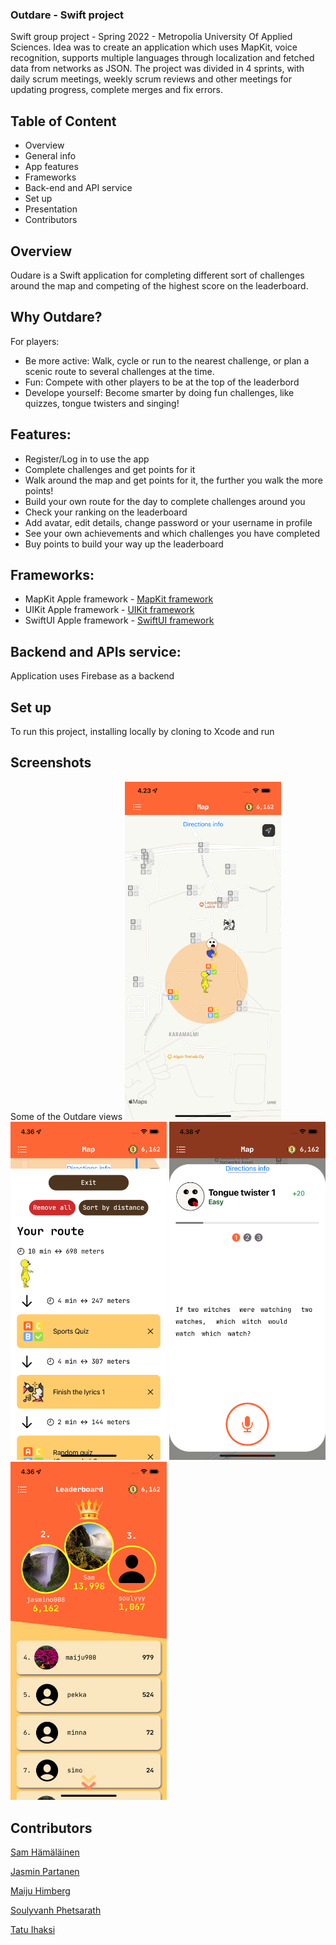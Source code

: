 ### Outdare - Swift project

Swift group project - Spring 2022 - Metropolia University Of Applied Sciences. Idea was to create an application which uses MapKit, voice recognition, supports multiple languages through localization and fetched data from networks as JSON. The project was divided in 4 sprints, with daily scrum meetings, weekly scrum reviews and other meetings for updating progress, complete merges and fix errors.

## Table of Content

- Overview
- General info
- App features
- Frameworks
- Back-end and API service
- Set up
- Presentation
- Contributors

## Overview

Oudare is a Swift application for completing different sort of challenges around the map and competing of the highest score on the leaderboard.


## Why Outdare?

For players:

- Be more active: Walk, cycle or run to the nearest challenge, or plan a scenic route to several challenges at the time.
- Fun: Compete with other players to be at the top of the leaderbord
- Develope yourself: Become smarter by doing fun challenges, like quizzes, tongue twisters and singing!

## Features:

- Register/Log in to use the app
- Complete challenges and get points for it
- Walk around the map and get points for it, the further you walk the more points!
- Build your own route for the day to complete challenges around you
- Check your ranking on the leaderboard
- Add avatar, edit details, change password or your username in profile
- See your own achievements and which challenges you have completed
- Buy points to build your way up the leaderboard

## Frameworks:

- MapKit Apple framework - [MapKit framework](https://developer.apple.com/documentation/mapkit/)
- UIKit Apple framework - [UIKit framework](https://developer.apple.com/documentation/uikit)
- SwiftUI Apple framework - [SwiftUI framework](https://developer.apple.com/xcode/swiftui/)


## Backend and APIs service:

Application uses Firebase as a backend

## Set up

To run this project, installing locally by cloning to Xcode and run


## Screenshots

Some of the Outdare views
<img src="/outdare/screenshots/map.png" width="250">
<img src="/outdare/screenshots/routes.png" width="250">
<img src="/outdare/screenshots/twister.png" width="250">
<img src="/outdare/screenshots/leaderboard.png" width="250">


## Contributors

[Sam Hämäläinen](https://github.com/SamHamalainen)

[Jasmin Partanen](https://github.com/jasminsp)

[Maiju Himberg](https://github.com/maijuhimberg)

[Soulyvanh Phetsarath](https://github.com/soulyvap)

[Tatu Ihaksi](https://github.com/taaatu)
